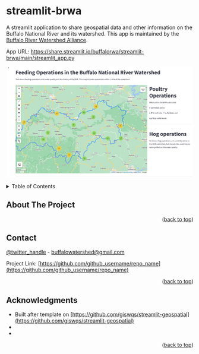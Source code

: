 # streamlit-brwa
<a name="readme-top"></a>
A streamlit application to share geospatial data and other information on the Buffalo National River and its watershed. This app is maintained by the [Buffalo River Watershed Alliance](https://buffaloriveralliance.org/).

App URL: https://share.streamlit.io/buffalorwa/streamlit-brwa/main/streamlit_app.py

![](./data/app_screenshot.png)


<!-- TABLE OF CONTENTS -->
<details>
  <summary>Table of Contents</summary>
  <ol>
  <li>
	<li><a href="#about-the-project">About The Project</a></li>
    <li><a href="#contact">Contact</a></li>
    <li><a href="#acknowledgments">Acknowledgments</a></li>
  </li>
  </ol>
</details>

<!-- ABOUT THE PROJECT -->
## About The Project

<p align="right">(<a href="#readme-top">back to top</a>)</p>


<!-- CONTACT -->
## Contact

[@twitter_handle](https://twitter.com/twitter_handle) - buffalowatershed@gmail.com

Project Link: [https://github.com/github_username/repo_name](https://github.com/github_username/repo_name)

<p align="right">(<a href="#readme-top">back to top</a>)</p>

<!-- ACKNOWLEDGMENTS -->
## Acknowledgments

* Built after template on [https://github.com/giswqs/streamlit-geospatial](https://github.com/giswqs/streamlit-geospatial)
* []()
* []()

<p align="right">(<a href="#readme-top">back to top</a>)</p>
